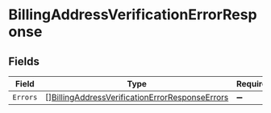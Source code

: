# BillingAddressVerificationErrorResponse


## Fields

| Field                                                                                                                   | Type                                                                                                                    | Required                                                                                                                | Description                                                                                                             |
| ----------------------------------------------------------------------------------------------------------------------- | ----------------------------------------------------------------------------------------------------------------------- | ----------------------------------------------------------------------------------------------------------------------- | ----------------------------------------------------------------------------------------------------------------------- |
| `Errors`                                                                                                                | [][BillingAddressVerificationErrorResponseErrors](../../models/shared/billingaddressverificationerrorresponseerrors.md) | :heavy_minus_sign:                                                                                                      | N/A                                                                                                                     |